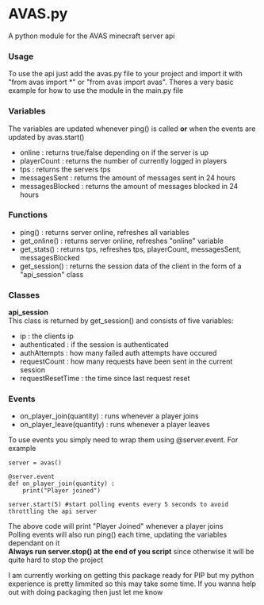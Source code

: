 # AVAS.py
A python module for the AVAS minecraft server api

### Usage
To use the api just add the avas.py file to your project and import it with "from avas import *" or "from avas import avas".
Theres a very basic example for how to use the module in the main.py file

### Variables
The variables are updated whenever ping() is called __or__ when the events are updated by avas.start()
- online : returns true/false depending on if the server is up
- playerCount : returns the number of currently logged in players
- tps : returns the servers tps
- messagesSent : returns the amount of messages sent in 24 hours
- messagesBlocked : returns the amount of messages blocked in 24 hours

### Functions
- ping() : returns server online, refreshes all variables
- get_online() : returns server online, refreshes "online" variable
- get_stats() : returns tps, refreshes tps, playerCount, messagesSent, messagesBlocked
- get_session() : returns the session data of the client in the form of a "api_session" class

### Classes

**api_session**<br>
This class is returned by get_session() and consists of five variables:
- ip : the clients ip
- authenticated : if the session is authenticated
- authAttempts : how many failed auth attempts have occured
- requestCount : how many requests have been sent in the current session
- requestResetTime : the time since last request reset

### Events
- on_player_join(quantity) : runs whenever a player joins
- on_player_leave(quantity) : runs whenever a player leaves

To use events you simply need to wrap them using @server.event. For example
```
server = avas()

@server.event
def on_player_join(quantity) :
    print("Player joined")

server.start(5) #start polling events every 5 seconds to avoid throttling the api server
```
The above code will print "Player Joined" whenever a player joins<br>
Polling events will also run ping() each time, updating the variables dependant on it<br>
**Always run server.stop() at the end of you script** since otherwise it will be quite hard to stop the project


I am currently working on getting this package ready for PIP but my python experience is pretty limmited so this may take some time. If you wanna help out with doing packaging then just let me know
